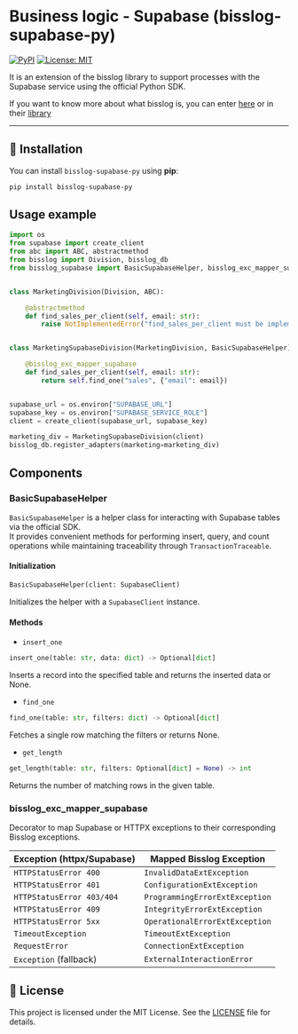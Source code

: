 # Business logic - Supabase (bisslog-supabase-py)

[![PyPI](https://img.shields.io/pypi/v/bisslog-supabase)](https://pypi.org/project/bisslog-supabase/)
[![License: MIT](https://img.shields.io/badge/License-MIT-blue.svg)](LICENSE)

It is an extension of the bisslog library to support processes with the Supabase service using the official Python SDK.

If you want to know more about what bisslog is, you can enter [here](https://github.com/darwinhc/bisslog-docs) or in their [library](https://github.com/darwinhc/bisslog-core-py)

---

## 🚀 Installation
You can install `bisslog-supabase-py` using **pip**:

```bash
pip install bisslog-supabase-py
```

## Usage example

~~~python
import os
from supabase import create_client
from abc import ABC, abstractmethod
from bisslog import Division, bisslog_db
from bisslog_supabase import BasicSupabaseHelper, bisslog_exc_mapper_supabase


class MarketingDivision(Division, ABC):

    @abstractmethod
    def find_sales_per_client(self, email: str):
        raise NotImplementedError("find_sales_per_client must be implemented")


class MarketingSupabaseDivision(MarketingDivision, BasicSupabaseHelper):

    @bisslog_exc_mapper_supabase
    def find_sales_per_client(self, email: str):
        return self.find_one("sales", {"email": email})


supabase_url = os.environ["SUPABASE_URL"]
supabase_key = os.environ["SUPABASE_SERVICE_ROLE"]
client = create_client(supabase_url, supabase_key)

marketing_div = MarketingSupabaseDivision(client)
bisslog_db.register_adapters(marketing=marketing_div)
~~~

## Components

### BasicSupabaseHelper

`BasicSupabaseHelper` is a helper class for interacting with Supabase tables via the official SDK.  
It provides convenient methods for performing insert, query, and count operations while maintaining traceability through `TransactionTraceable`.

#### **Initialization**
~~~python
BasicSupabaseHelper(client: SupabaseClient)
~~~

Initializes the helper with a `SupabaseClient` instance.

#### **Methods**

- `insert_one`
~~~python
insert_one(table: str, data: dict) -> Optional[dict]
~~~
Inserts a record into the specified table and returns the inserted data or None.

- `find_one`
~~~python
find_one(table: str, filters: dict) -> Optional[dict]
~~~
Fetches a single row matching the filters or returns None.

- `get_length`
~~~python
get_length(table: str, filters: Optional[dict] = None) -> int
~~~
Returns the number of matching rows in the given table.

### bisslog_exc_mapper_supabase

Decorator to map Supabase or HTTPX exceptions to their corresponding Bisslog exceptions.

| **Exception (httpx/Supabase)** | **Mapped Bisslog Exception**        |
|-------------------------------|-------------------------------------|
| `HTTPStatusError 400`         | `InvalidDataExtException`          |
| `HTTPStatusError 401`         | `ConfigurationExtException`        |
| `HTTPStatusError 403/404`     | `ProgrammingErrorExtException`     |
| `HTTPStatusError 409`         | `IntegrityErrorExtException`       |
| `HTTPStatusError 5xx`         | `OperationalErrorExtException`     |
| `TimeoutException`            | `TimeoutExtException`              |
| `RequestError`                | `ConnectionExtException`           |
| `Exception` (fallback)        | `ExternalInteractionError`         |

## 📜 License

This project is licensed under the MIT License. See the [LICENSE](LICENSE) file for details.